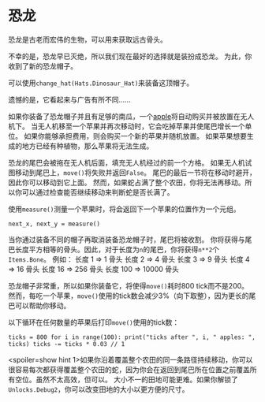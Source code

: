 # 恐龙
恐龙是古老而宏伟的生物，可以用来获取远古骨头。

不幸的是，恐龙早已灭绝，所以我们现在最好的选择就是装扮成恐龙。
为此，你收到了新的恐龙帽子。

可以使用`change_hat(Hats.Dinosaur_Hat)`来装备这顶帽子。

遗憾的是，它看起来与广告有所不同……

如果你装备了恐龙帽子并且有足够的南瓜，一个[apple](objects/apple)将自动购买并被放置在无人机下。
当无人机移至一个苹果并再次移动时，它会吃掉苹果并使尾巴增长一个单位。
如果你能够承担费用，则会购买一个新的苹果并随机放置。
如果苹果想要生成的地方已经有种植物，那么苹果将无法生成。

恐龙的尾巴会被拖在无人机后面，填充无人机经过的前一个方格。
如果无人机试图移动到尾巴上，`move()`将失败并返回`False`。
尾巴的最后一节将在移动时避开，因此你可以移动到它上面。
然而，如果蛇占满了整个农田，你将无法再移动。所以你可以通过检查能否继续移动来判断蛇是否长满了。

使用`measure()`测量一个苹果时，将会返回下一个苹果的位置作为一个元组。

`next_x, next_y = measure()`

当你通过装备不同的帽子再取消装备恐龙帽子时，尾巴将被收割。
你将获得与尾巴长度平方相等的骨头。因此，对于长度为`n`的尾巴，你将获得`n**2`个`Items.Bone`。
例如：
长度 1 => 1 骨头
长度 2 => 4 骨头
长度 3 => 9 骨头
长度 4 => 16 骨头
长度 16 => 256 骨头
长度 100 => 10000 骨头

恐龙帽子非常重，所以如果你装备它，将使得`move()`耗时800 tick而不是200。
然而，每吃一个苹果，`move()`使用的tick数会减少3%（向下取整），因为更长的尾巴可以帮助你移动。

以下循环在任何数量的苹果后打印`move()`使用的tick数：

`ticks = 800
for i in range(100):
    print("ticks after ", i, " apples: ", ticks)
    ticks -= ticks * 0.03 // 1`

<spoiler=show hint 1>如果你沿着覆盖整个农田的同一条路径持续移动，你可以很容易每次都获得覆盖整个农田的蛇，因为你会在返回到尾巴所在位置之前覆盖所有空位。虽然不太高效，但可以。
大小不一的田地可能更难。如果你解锁了`Unlocks.Debug2`，你可以改变田地的大小以更方便的尺寸。</spoiler>